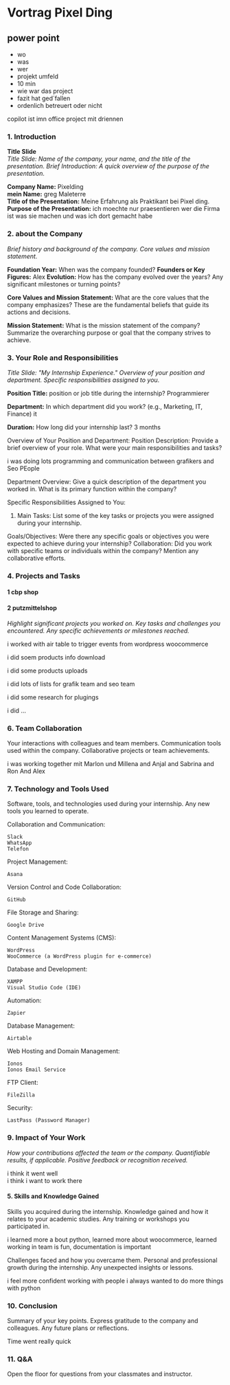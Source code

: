 <link rel="stylesheet" type="text/css" href="styles.css">

# Vortrag Pixel Ding

## power point

- wo
- was
- wer
- projekt umfeld
- 10 min
- wie war das project
- fazit hat ged´fallen
- ordenlich betreuert oder nicht

copilot ist imn office project mit driennen

### 1. Introduction

**Title Slide**  
_Title Slide: Name of the company, your name, and the title of the presentation.
Brief Introduction: A quick overview of the purpose of the presentation._

**Company Name:** Pixelding  
**mein Name:** greg Maleterre  
**Title of the Presentation:** Meine Erfahrung als Praktikant bei Pixel ding.
**Purpose of the Presentation:** ich moechte nur praesentieren wer die Firma ist was sie machen und was ich dort gemacht habe

### 2. about the Company

_Brief history and background of the company.
Core values and mission statement._

**Foundation Year:** When was the company founded?
**Founders or Key Figures:** Alex
**Evolution:** How has the company evolved over the years? Any significant milestones or turning points?

**Core Values and Mission Statement:** What are the core values that the company emphasizes? These are the fundamental beliefs that guide its actions and decisions.

**Mission Statement:** What is the mission statement of the company? Summarize the overarching purpose or goal that the company strives to achieve.

### 3. Your Role and Responsibilities

_Title Slide: "My Internship Experience."
Overview of your position and department.
Specific responsibilities assigned to you_.

**Position Title:**
position or job title during the internship? Programmierer

**Department:** In which department did you work? (e.g., Marketing, IT, Finance) it

**Duration:**
How long did your internship last? 3 months

Overview of Your Position and Department:
Position Description: Provide a brief overview of your role. What were your main responsibilities and tasks?

i was doing lots programming and communication between grafikers and Seo PEople

Department Overview: Give a quick description of the department you worked in. What is its primary function within the company?

Specific Responsibilities Assigned to You:

1. Main Tasks: List some of the key tasks or projects you were assigned during your internship.

Goals/Objectives: Were there any specific goals or objectives you were expected to achieve during your internship?
Collaboration: Did you work with specific teams or individuals within the company? Mention any collaborative efforts.

### 4. Projects and Tasks

#### 1 cbp shop
#### 2 putzmittelshop

_Highlight significant projects you worked on.
Key tasks and challenges you encountered.
Any specific achievements or milestones reached._

i worked with air table to trigger events from wordpress woocommerce

i did soem products info download

i did some products uploads

i did lots of lists for grafik team and seo team

i did some research for plugings

i did ...

### 6. Team Collaboration

Your interactions with colleagues and team members.
Communication tools used within the company.
Collaborative projects or team achievements.

i was working together mit Marlon und Millena
and Anjal
and Sabrina and Ron And Alex

### 7. Technology and Tools Used

Software, tools, and technologies used during your internship.
Any new tools you learned to operate.

Collaboration and Communication:

    Slack
    WhatsApp
    Telefon

Project Management:

    Asana

Version Control and Code Collaboration:

    GitHub

File Storage and Sharing:

    Google Drive

Content Management Systems (CMS):

    WordPress
    WooCommerce (a WordPress plugin for e-commerce)

Database and Development:

    XAMPP
    Visual Studio Code (IDE)

Automation:

    Zapier

Database Management:

    Airtable

Web Hosting and Domain Management:

    Ionos
    Ionos Email Service

FTP Client:

    FileZilla

Security:

    LastPass (Password Manager)

### 9. Impact of Your Work

_How your contributions affected the team or the company.
Quantifiable results, if applicable.
Positive feedback or recognition received._

i think it went well  
i think i want to work there

#### 5. Skills and Knowledge Gained

Skills you acquired during the internship.
Knowledge gained and how it relates to your academic studies.
Any training or workshops you participated in.

i learned more a bout python, learned more about woocommerce, learned working in team is fun, documentation is important

Challenges faced and how you overcame them.
Personal and professional growth during the internship.
Any unexpected insights or lessons.

i feel more confident working with people
i always wanted to do more things with python

### 10. Conclusion

Summary of your key points.
Express gratitude to the company and colleagues.
Any future plans or reflections.

Time went really quick

### 11. Q&A

Open the floor for questions from your classmates and instructor.
